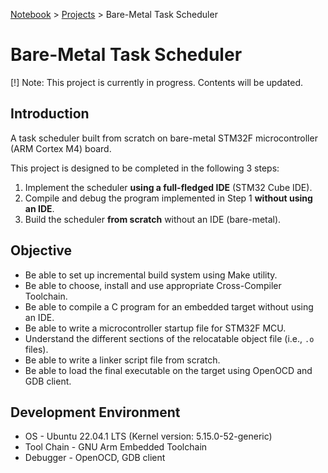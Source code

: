 <a href="../">Notebook</a> > <a href="./">Projects</a> > Bare-Metal Task Scheduler

# Bare-Metal Task Scheduler

[!] Note: This project is currently in progress. Contents will be updated.



## Introduction

A task scheduler built from scratch on bare-metal STM32F microcontroller (ARM Cortex M4) board. 

This project is designed to be completed in the following 3 steps:

1. Implement the scheduler **using a full-fledged IDE** (STM32 Cube IDE).
2. Compile and debug the program implemented in Step 1 **without using an IDE**. 
3. Build the scheduler **from scratch** without an IDE (bare-metal).



## Objective

- Be able to set up incremental build system using Make utility.
- Be able to choose, install and use appropriate Cross-Compiler Toolchain.
- Be able to compile a C program for an embedded target without using an IDE.
- Be able to write a microcontroller startup file for STM32F MCU.
- Understand the different sections of the relocatable object file (i.e., `.o` files).
- Be able to write a linker script file from scratch.
- Be able to load the final executable on the target using OpenOCD and GDB client.



## Development Environment

* OS - Ubuntu 22.04.1 LTS (Kernel version: 5.15.0-52-generic)
* Tool Chain - GNU Arm Embedded Toolchain
* Debugger - OpenOCD, GDB client

